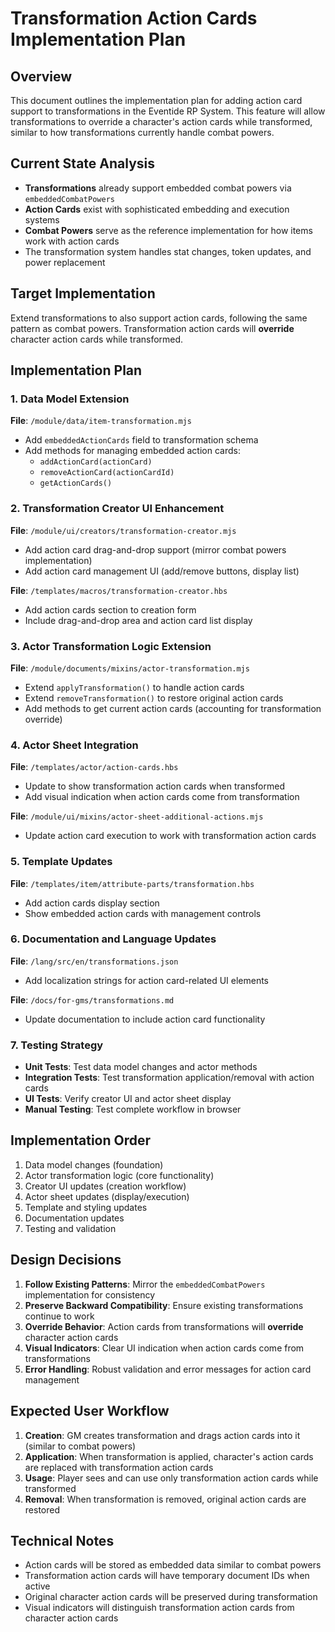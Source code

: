 # Transformation Action Cards Implementation Plan

## Overview

This document outlines the implementation plan for adding action card support to transformations in the Eventide RP System. This feature will allow transformations to override a character's action cards while transformed, similar to how transformations currently handle combat powers.

## Current State Analysis

- **Transformations** already support embedded combat powers via `embeddedCombatPowers`
- **Action Cards** exist with sophisticated embedding and execution systems
- **Combat Powers** serve as the reference implementation for how items work with action cards
- The transformation system handles stat changes, token updates, and power replacement

## Target Implementation

Extend transformations to also support action cards, following the same pattern as combat powers. Transformation action cards will **override** character action cards while transformed.

## Implementation Plan

### 1. Data Model Extension

**File**: `/module/data/item-transformation.mjs`

- Add `embeddedActionCards` field to transformation schema
- Add methods for managing embedded action cards:
  - `addActionCard(actionCard)`
  - `removeActionCard(actionCardId)`
  - `getActionCards()`

### 2. Transformation Creator UI Enhancement

**File**: `/module/ui/creators/transformation-creator.mjs`

- Add action card drag-and-drop support (mirror combat powers implementation)
- Add action card management UI (add/remove buttons, display list)

**File**: `/templates/macros/transformation-creator.hbs`

- Add action cards section to creation form
- Include drag-and-drop area and action card list display

### 3. Actor Transformation Logic Extension

**File**: `/module/documents/mixins/actor-transformation.mjs`

- Extend `applyTransformation()` to handle action cards
- Extend `removeTransformation()` to restore original action cards
- Add methods to get current action cards (accounting for transformation override)

### 4. Actor Sheet Integration

**File**: `/templates/actor/action-cards.hbs`

- Update to show transformation action cards when transformed
- Add visual indication when action cards come from transformation

**File**: `/module/ui/mixins/actor-sheet-additional-actions.mjs`

- Update action card execution to work with transformation action cards

### 5. Template Updates

**File**: `/templates/item/attribute-parts/transformation.hbs`

- Add action cards display section
- Show embedded action cards with management controls

### 6. Documentation and Language Updates

**File**: `/lang/src/en/transformations.json`

- Add localization strings for action card-related UI elements

**File**: `/docs/for-gms/transformations.md`

- Update documentation to include action card functionality

### 7. Testing Strategy

- **Unit Tests**: Test data model changes and actor methods
- **Integration Tests**: Test transformation application/removal with action cards
- **UI Tests**: Verify creator UI and actor sheet display
- **Manual Testing**: Test complete workflow in browser

## Implementation Order

1. Data model changes (foundation)
2. Actor transformation logic (core functionality)
3. Creator UI updates (creation workflow)
4. Actor sheet updates (display/execution)
5. Template and styling updates
6. Documentation updates
7. Testing and validation

## Design Decisions

1. **Follow Existing Patterns**: Mirror the `embeddedCombatPowers` implementation for consistency
2. **Preserve Backward Compatibility**: Ensure existing transformations continue to work
3. **Override Behavior**: Action cards from transformations will **override** character action cards
4. **Visual Indicators**: Clear UI indication when action cards come from transformations
5. **Error Handling**: Robust validation and error messages for action card management

## Expected User Workflow

1. **Creation**: GM creates transformation and drags action cards into it (similar to combat powers)
2. **Application**: When transformation is applied, character's action cards are replaced with transformation action cards
3. **Usage**: Player sees and can use only transformation action cards while transformed
4. **Removal**: When transformation is removed, original action cards are restored

## Technical Notes

- Action cards will be stored as embedded data similar to combat powers
- Transformation action cards will have temporary document IDs when active
- Original character action cards will be preserved during transformation
- Visual indicators will distinguish transformation action cards from character action cards
